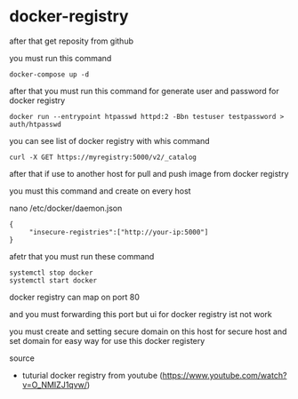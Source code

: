 # docker-registry

after that get reposity from github

you must run this command

```
docker-compose up -d
```

after that you must run this command for generate user and password for docker registry

```
docker run --entrypoint htpasswd httpd:2 -Bbn testuser testpassword > auth/htpasswd
```

you can see list of docker registry with whis command
```
curl -X GET https://myregistry:5000/v2/_catalog
```

after that if use to another host for pull and push image from docker registry 

you must this command and create on every host

nano /etc/docker/daemon.json

~~~~
{
     "insecure-registries":["http://your-ip:5000"]
}
~~~~
afetr that you must run these command
~~~~
systemctl stop docker
systemctl start docker
~~~~

docker registry can map on port 80

and you must forwarding this port but ui for docker registry ist not work

you must create and setting secure domain on this host for secure host and set domain for easy way for use this docker registery

source
- tuturial docker registry from youtube (https://www.youtube.com/watch?v=O_NMIZJ1qvw/) 
